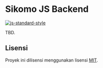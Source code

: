 # Sikomo JS Backend

[![js-standard-style](https://img.shields.io/badge/code%20style-standard-brightgreen.svg)](http://standardjs.com)

TBD.

## Lisensi

Proyek ini dilisensi menggunakan lisensi [MIT](./LICENSE).
